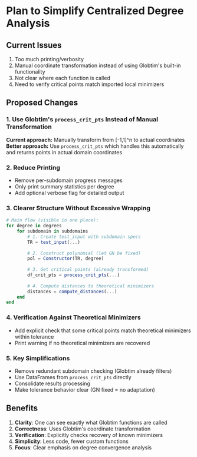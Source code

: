 # Plan to Simplify Centralized Degree Analysis

## Current Issues
1. Too much printing/verbosity
2. Manual coordinate transformation instead of using Globtim's built-in functionality
3. Not clear where each function is called
4. Need to verify critical points match imported local minimizers

## Proposed Changes

### 1. Use Globtim's `process_crit_pts` Instead of Manual Transformation
**Current approach:** Manually transform from [-1,1]^n to actual coordinates
**Better approach:** Use `process_crit_pts` which handles this automatically and returns points in actual domain coordinates

### 2. Reduce Printing
- Remove per-subdomain progress messages
- Only print summary statistics per degree
- Add optional verbose flag for detailed output

### 3. Clearer Structure Without Excessive Wrapping
```julia
# Main flow (visible in one place):
for degree in degrees
    for subdomain in subdomains
        # 1. Create test_input with subdomain specs
        TR = test_input(...)
        
        # 2. Construct polynomial (let GN be fixed)
        pol = Constructor(TR, degree)
        
        # 3. Get critical points (already transformed)
        df_crit_pts = process_crit_pts(...)
        
        # 4. Compute distances to theoretical minimizers
        distances = compute_distances(...)
    end
end
```

### 4. Verification Against Theoretical Minimizers
- Add explicit check that some critical points match theoretical minimizers within tolerance
- Print warning if no theoretical minimizers are recovered

### 5. Key Simplifications
- Remove redundant subdomain checking (Globtim already filters)
- Use DataFrames from `process_crit_pts` directly
- Consolidate results processing
- Make tolerance behavior clear (GN fixed = no adaptation)

## Benefits
1. **Clarity**: One can see exactly what Globtim functions are called
2. **Correctness**: Uses Globtim's coordinate transformation
3. **Verification**: Explicitly checks recovery of known minimizers
4. **Simplicity**: Less code, fewer custom functions
5. **Focus**: Clear emphasis on degree convergence analysis